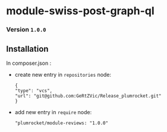 # module-swiss-post-graph-ql

### Version `1.0.0`

## Installation

In composer.json :
* create new entry in `repositories` node:
  ```
  {
  "type": "vcs",
  "url": "git@github.com:GeRtZVic/Release_plumrocket.git"
  }
  ```

* add new entry in `require` node:

  ```"plumrocket/module-reviews: "1.0.0"```